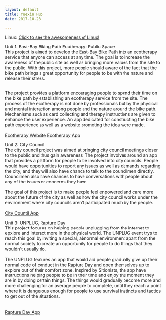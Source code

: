 ```yaml
---
layout: default
title: Yuexin Huo
date: 2017-10-23

---
```

Linux:
[Click to see the awesomeness of Linux!](/linux/web/home.html)


Unit 1: East-Bay Biking Path Ecotherapy: Public Space<br>
This project is aimed to develop the East-Bay Bike Path into an ecotherapy service that anyone can access at any time. The goal is to increase the awareness of the public site as well as bringing more values from the site to the public. With this project, more people should aware of the fact that the bike path brings a great opportunity for people to be with the nature and release their stress. <br><br>

The project provides a platform encouraging people to spend their time on the bike path by establishing an ecotherapy service from the site. The process of the ecotherapy is not done by professionals but by the physical and mental interaction among people and the nature around the bike path. Mechanisms such as card collecting and therapy instructions are given to enhance the user experience. An app dedicated for constructing the bike path experience as well as a website promoting the idea were made.
<br><br>
[Ecotherapy Website](/eastbay/main.html)
[Ecotherapy App](https://drive.google.com/a/risd.edu/file/d/1ryR4xZDjnE9ZNv0BLunkAjdrR8HBS-fs/view?usp=sharing)

Unit 2: City Council<br>
The city council project was aimed at bringing city council meetings closer to the public and thus gain awareness. The project involves around an app that provides a platform for people to be involved into city councils. People would have opportunities to report any issues as well as demands regarding the city, and they will also have chance to talk to the councilmen directly. Councilmen also have chances to have conversations with people about any of the issues or concerns they have. 
<br><br>
The goal of this project is to make people feel enpowered and care more about the future of the city as well as how the city council works under the environment where city councils aren't participated much by the people. 
<br><br>
[City Countil App]()


Unit 3: UNPLUG, Rapture Day<br>
This project focuses on helping people unplugging from the internet to epxlore and interact more in the physical world. The UNPLUG event trys to reach this goal by inviting a special, abnormal environment apart from the normal society to create an opportunity for people to do things that they wouldn't usually do. 
<br><br>
The UNPLUG features an app that would aid people gradually give up their normal code of conduct in the Rapture Day and open themselves up to explore out of their comfort zone. Inspired by Sitionists, the app have instructions helping people to be in their time and enjoy the moment they are in by doing certain things. The things would gradually become more and more challenging for an average people to complete, until they reach a point where it is dangerous enough for people to use survival instincts and tactics to get out of the situations.  
<br><br>
[Rapture Day App](https://drive.google.com/a/risd.edu/file/d/1XcVS5JnJjh-_DMvFf5WyXbUeGyzbGf51/view?usp=sharing)